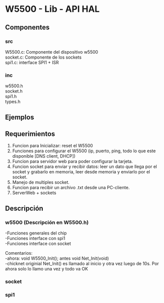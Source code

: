 # W5500 - Lib - API HAL  

## Componentes 

### src  
W5500.c: Componente del dispositivo w5500   
socket.c: Componente de los sockets   
spi1.c: interface SPI1 + ISR  

### inc  
w5500.h  
socket.h    
spi1.h  
types.h  


## Ejemplos  

## Requerimientos  
1. Funcion para Inicializar: reset el W5500  
2. Funciones para configurar el W5500 (ip, puerto, ping, todo lo que este disponible [DNS client, DHCP])  
3. Funcion para servidor web para poder configurar la tarjeta.
4. Funcion socket para enviar y recibir datos: leer un dato que llega por el socket y grabarlo en memoria, leer desde memoria y enviarlo por el socket.  
5. Manejo de multiples socket.    
6. Funcion para recibir un archivo .txt desde una PC-cliente.       
7. ServerWeb + sockets   
  
## Descripción

### w5500 (Descripción en W5500.h)
-Funciones generales del chip  
-Funciones interface con spi1  
-Funciones interface con socket  

Comentarios:  
-ahora: void W5500_Init(); antes void Net_Init(void)  
-chicknet originial Net_Init() es llamado al inicio y otra vez luego de 10s. Por ahora solo lo llamo una vez y todo va OK  

### socket    

### spi1     







